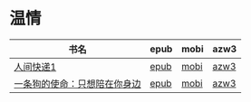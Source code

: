 # 温情

| 书名 | epub | mobi | azw3 |
| --- | --- | --- | --- |
| [人间快递1](http://ct.dalanmei.com/f/31084289-572117021-04857f) | [epub](http://ct.dalanmei.com/f/31084289-572117021-04857f) | [mobi](http://ct.dalanmei.com/f/31084289-571655638-445256) | [azw3](http://ct.dalanmei.com/f/31084289-572179103-b9fdfa) |
| [一条狗的使命：只想陪在你身边](http://ct.dalanmei.com/f/31084289-572128931-1c0b51) | [epub](http://ct.dalanmei.com/f/31084289-572128931-1c0b51) | [mobi](http://ct.dalanmei.com/f/31084289-571627075-bb015f) | [azw3](http://ct.dalanmei.com/f/31084289-572188942-e9a301) |
